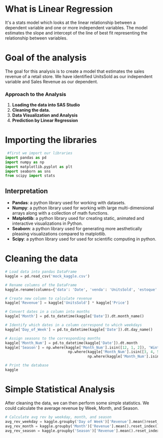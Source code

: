 # What is Linear Regression

It's a stats model which looks at the linear relationship between a dependent variable and one or more independent variables. The model estimates the slope and intercept of the line of best fit representing the relationship between variables.

# Goal of the analysis

The goal for this analysis is to create a model that estimates the sales revenue of a retail store. We have identified UnitsSold as our independent variable and Sales Revenue as our dependent.

### Approach to the Analysis

   1. **Loading the data into SAS Studio**
   2. **Cleaning the data.**
   3. **Data Visualization and Analysis**
   4. **Prediction by Linear Regression**

# Importing the libraries
```python
 #first we import our libraries
import pandas as pd
import numpy as np
import matplotlib.pyplot as plt
import seaborn as sns
from scipy import stats
```

## Interpretation
- **Pandas**: a python library used for working with datasets.
- **Numpy**: a python library used for working with large multi-dimensional arrays along with a collection of math functions.
- **Matplotlib**: a python library used for creating static, animated and interactive visualizations in Python.
- **Seaborn**: a python library used for generating more aesthetically pleasing visualizations compared to matplotlib.
- **Scipy**: a python library used for used for scientific computing in python.


# Cleaning the data
```python
# Load data into pandas DataFrame
kaggle = pd.read_csv('mock_kaggle.csv')

# Rename columns of the DataFrame
kaggle.rename(columns={'data': 'Date', 'venda': 'UnitsSold', 'estoque': 'Stock', 'preco': 'Price'}, inplace=True)

# Create new column to calculate revenue
kaggle['Revenue'] = kaggle['UnitsSold'] * kaggle['Price']

# Convert dates in a column into months
kaggle['Month'] = pd.to_datetime(kaggle['Date']).dt.month_name()

# Identify which dates in a column correspond to which weekdays
kaggle['Day_of_Week'] = pd.to_datetime(kaggle['Date']).dt.day_name()

# Assign seasons to the corresponding months
kaggle['Month_Num'] = pd.to_datetime(kaggle['Date']).dt.month
kaggle['Season'] = np.where(kaggle['Month_Num'].isin([12, 1, 2]), 'Winter',
                             np.where(kaggle['Month_Num'].isin([3, 4, 5]), 'Spring',
                                      np.where(kaggle['Month_Num'].isin([6, 7, 8]), 'Summer', 'Fall')))

# Print the database
kaggle
```
# Simple Statistical Analysis

After cleaning the data, we can then perform some simple statistics. We could calculate the average revenue by Week, Month, and Season.

```python
# Calculate avg rev by weekday, month, and season
avg_rev_weekday = kaggle.groupby('Day of Week')['Revenue'].mean()reset_index()
avg_rev_month = kaggle.groupby('Month')['Revenue'].mean().reset_index()
avg_rev_season = kaggle.groupby('Season')['Revenue'].mean().reset_index()
```

